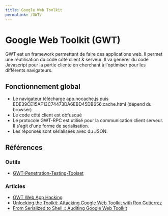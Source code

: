 ```yaml
---
title: Google Web Toolkit
permalink: /GWT/
---
```


# Google Web Toolkit (GWT)

GWT est un framework permettant de faire des applications web. Il permet une réutilisation du code côté client & serveur. Il va générer du code Javascript pour la partie cliente en cherchant à l'optimiser pour les différents navigateurs.

## Fonctionnement global

- Le navigateur télécharge app.nocache.js puis EDE39CE15AF13C74473DA6EBD45DB656.cache.html (dépend du browser)
- Le code côté client est obfusqué
- Le protocole GWT-RPC est utilisé pour la communication client serveur. Il s'agit d'une forme de serialisation.
- Les réponses sont sérialisées avec du JSON.

## Références

### Outils
- [GWT-Penetration-Testing-Toolset](https://github.com/GDSSecurity/GWT-Penetration-Testing-Toolset)

### Articles
- [GWT Web App Hacking](http://www.h0wl.pl/2012/03/gwt-web-app-hacking.html)
- [Unlocking the Toolkit: Attacking Google Web Toolkit with Ron Gutierrez](https://vimeo.com/20437969)
- [From Serialized to Shell :: Auditing Google Web Toolkit](https://srcincite.io/blog/2017/04/27/from-serialized-to-shell-auditing-google-web-toolkit.html)
